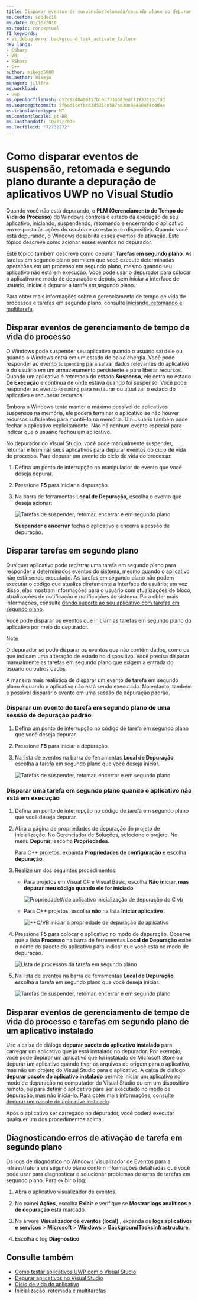 ```yaml
---
title: Disparar eventos de suspensão/retomada/segundo plano ao depurar UWP
ms.custom: seodec18
ms.date: 01/16/2018
ms.topic: conceptual
f1_keywords:
- vs.debug.error.background_task_activate_failure
dev_langs:
- CSharp
- VB
- FSharp
- C++
author: mikejo5000
ms.author: mikejo
manager: jillfra
ms.workload:
- uwp
ms.openlocfilehash: d12c9848409f57b16c733b587edff193311bcfdd
ms.sourcegitcommit: 5f6ad1cefbcd3d531ce587ad30e684684f4c4d44
ms.translationtype: MT
ms.contentlocale: pt-BR
ms.lasthandoff: 10/22/2019
ms.locfileid: "72732272"
---
```

# <a name="how-to-trigger-suspend-resume-and-background-events-while-debugging-uwp-apps-in-visual-studio"></a>Como disparar eventos de suspensão, retomada e segundo plano durante a depuração de aplicativos UWP no Visual Studio

Quando você não está depurando, o **PLM (Gerenciamento de Tempo de Vida do Processo)** do Windows controla o estado da execução de seu aplicativo, iniciando, suspendendo, retomando e encerrando o aplicativo em resposta às ações do usuário e ao estado do dispositivo. Quando você está depurando, o Windows desabilita esses eventos de ativação. Este tópico descreve como acionar esses eventos no depurador.

Este tópico também descreve como depurar **Tarefas em segundo plano**. As tarefas em segundo plano permitem que você execute determinadas operações em um processo em segundo plano, mesmo quando seu aplicativo não está em execução. Você pode usar o depurador para colocar o aplicativo no modo de depuração e depois, sem iniciar a interface de usuário, iniciar e depurar a tarefa em segundo plano.

Para obter mais informações sobre o gerenciamento de tempo de vida de processos e tarefas em segundo plano, consulte [iniciando, retomando e multitarefa](/windows/uwp/launch-resume/index).

## <a name="BKMK_Trigger_Process_Lifecycle_Management_events"></a> Disparar eventos de gerenciamento de tempo de vida do processo
 O Windows pode suspender seu aplicativo quando o usuário sai dele ou quando o Windows entra em um estado de baixa energia. Você pode responder ao evento `Suspending` para salvar dados relevantes do aplicativo e do usuário em um armazenamento persistente e para liberar recursos. Quando um aplicativo é retomado do estado **Suspenso**, ele entra no estado **De Execução** e continua de onde estava quando foi suspenso. Você pode responder ao evento `Resuming` para restaurar ou atualizar o estado do aplicativo e recuperar recursos.

 Embora o Windows tente manter o máximo possível de aplicativos suspensos na memória, ele poderá terminar o aplicativo se não houver recursos suficientes para mantê-lo na memória. Um usuário também pode fechar o aplicativo explicitamente. Não há nenhum evento especial para indicar que o usuário fechou um aplicativo.

 No depurador do Visual Studio, você pode manualmente suspender, retomar e terminar seus aplicativos para depurar eventos do ciclo de vida do processo. Para depurar um evento do ciclo de vida do processo:

1. Defina um ponto de interrupção no manipulador do evento que você deseja depurar.

2. Pressione **F5** para iniciar a depuração.

3. Na barra de ferramentas **Local de Depuração**, escolha o evento que deseja acionar:

     ![Tarefas de suspender, retomar, encerrar e em segundo plano](../debugger/media/dbg_suspendresumebackground.png)

     **Suspender e encerrar** fecha o aplicativo e encerra a sessão de depuração.

## <a name="BKMK_Trigger_background_tasks"></a> Disparar tarefas em segundo plano
 Qualquer aplicativo pode registrar uma tarefa em segundo plano para responder a determinados eventos do sistema, mesmo quando o aplicativo não está sendo executado. As tarefas em segundo plano não podem executar o código que atualiza diretamente a interface do usuário; em vez disso, elas mostram informações para o usuário com atualizações de bloco, atualizações de notificação e notificações do sistema. Para obter mais informações, consulte [dando suporte ao seu aplicativo com tarefas em segundo plano](https://msdn.microsoft.com/library/4c7bb148-eb1f-4640-865e-41f627a46e8e).

 Você pode disparar os eventos que iniciam as tarefas em segundo plano do aplicativo por meio do depurador.

> [!NOTE]
> O depurador só pode disparar os eventos que não contêm dados, como os que indicam uma alteração de estado no dispositivo. Você precisa disparar manualmente as tarefas em segundo plano que exigem a entrada do usuário ou outros dados.

 A maneira mais realística de disparar um evento de tarefa em segundo plano é quando o aplicativo não está sendo executado. No entanto, também é possível disparar o evento em uma sessão de depuração padrão.

### <a name="BKMK_Trigger_a_background_task_event_from_a_standard_debug_session"></a> Disparar um evento de tarefa em segundo plano de uma sessão de depuração padrão

1. Defina um ponto de interrupção no código de tarefa em segundo plano que você deseja depurar.

2. Pressione **F5** para iniciar a depuração.

3. Na lista de eventos na barra de ferramentas **Local de Depuração**, escolha a tarefa em segundo plano que você deseja iniciar.

     ![Tarefas de suspender, retomar, encerrar e em segundo plano](../debugger/media/dbg_suspendresumebackground.png)

### <a name="BKMK_Trigger_a_background_task_when_the_app_is_not_running"></a> Disparar uma tarefa em segundo plano quando o aplicativo não está em execução

1. Defina um ponto de interrupção no código de tarefa em segundo plano que você deseja depurar.

2. Abra a página de propriedades de depuração do projeto de inicialização. No Gerenciador de Soluções, selecione o projeto. No menu **Depurar**, escolha **Propriedades**.

     Para C++ projetos, expanda **Propriedades de configuração** e escolha **depuração**.

3. Realize um dos seguintes procedimentos:

    - Para projetos em Visual C# e Visual Basic, escolha **Não iniciar, mas depurar meu código quando ele for iniciado**

         ![Propriedade&#35;&#47;do aplicativo inicialização de depuração do C vb](../debugger/media/dbg_csvb_dontlaunchapp.png "DBG_CsVb_DontLaunchApp")

    - Para C++ projetos, escolha **não** na lista **Iniciar aplicativo** .

         ![&#43;&#43;C&#47;VB iniciar a propriedade de depuração do aplicativo](../debugger/media/dbg_cppjs_dontlaunchapp.png "DBG_CppJs_DontLaunchApp")

4. Pressione **F5** para colocar o aplicativo no modo de depuração. Observe que a lista **Processo** na barra de ferramentas **Local de Depuração** exibe o nome do pacote do aplicativo para indicar que você está no modo de depuração.

     ![Lista de processos da tarefa em segundo plano](../debugger/media/dbg_backgroundtask_processlist.png "DBG_BackgroundTask_ProcessList")

5. Na lista de eventos na barra de ferramentas **Local de Depuração**, escolha a tarefa em segundo plano que você deseja iniciar.

     ![Tarefas de suspender, retomar, encerrar e em segundo plano](../debugger/media/dbg_suspendresumebackground.png "DBG_SuspendResumeBackground")

## <a name="BKMK_Trigger_Process_Lifetime_Management_events_and_background_tasks_from_an_installed_app"></a> Disparar eventos de gerenciamento de tempo de vida do processo e tarefas em segundo plano de um aplicativo instalado
 Use a caixa de diálogo **depurar pacote do aplicativo instalado** para carregar um aplicativo que já está instalado no depurador. Por exemplo, você pode depurar um aplicativo que foi instalado de Microsoft Store ou depurar um aplicativo quando tiver os arquivos de origem para o aplicativo, mas não um projeto do Visual Studio para o aplicativo. A caixa de diálogo **depurar pacote do aplicativo instalado** permite iniciar um aplicativo no modo de depuração no computador do Visual Studio ou em um dispositivo remoto, ou para definir o aplicativo para ser executado no modo de depuração, mas não iniciá-lo. Para obter mais informações, consulte [depurar um pacote do aplicativo instalado](../debugger/debug-installed-app-package.md).

 Após o aplicativo ser carregado no depurador, você poderá executar qualquer um dos procedimentos acima.

## <a name="BKMK_Diagnosing_background_task_activation_errors"></a> Diagnosticando erros de ativação de tarefa em segundo plano
 Os logs de diagnóstico no Windows Visualizador de Eventos para a infraestrutura em segundo plano contêm informações detalhadas que você pode usar para diagnosticar e solucionar problemas de erros de tarefas em segundo plano. Para exibir o log:

1. Abra o aplicativo visualizador de eventos.

2. No painel **Ações**, escolha **Exibir** e verifique se **Mostrar logs analíticos e de depuração** está marcado.

3. Na árvore **Visualizador de eventos (local)** , expanda os **logs aplicativos e serviços**  > **Microsoft**  > **Windows**  > **BackgroundTasksInfrastructure**.

4. Escolha o log **Diagnóstico**.

## <a name="see-also"></a>Consulte também
- [Como testar aplicativos UWP com o Visual Studio](../test/testing-store-apps-with-visual-studio.md)
- [Depurar aplicativos no Visual Studio](/visualstudio/debugger/debugging-windows-store-and-windows-universal-apps)
- [Ciclo de vida do aplicativo](/windows/uwp/launch-resume/app-lifecycle)
- [Inicialização, retomada e multitarefas](/windows/uwp/launch-resume/index)